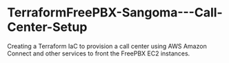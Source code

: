 # TerraformFreePBX-Sangoma---Call-Center-Setup
Creating a Terraform IaC to provision a call center using AWS Amazon Connect and other services to front the FreePBX EC2 instances.
